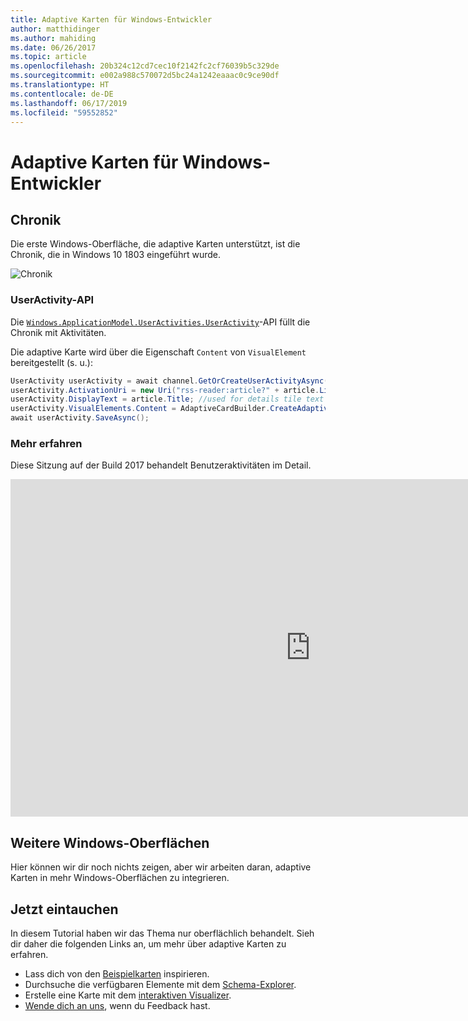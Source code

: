 ```yaml
---
title: Adaptive Karten für Windows-Entwickler
author: matthidinger
ms.author: mahiding
ms.date: 06/26/2017
ms.topic: article
ms.openlocfilehash: 20b324c12cd7cec10f2142fc2cf76039b5c329de
ms.sourcegitcommit: e002a988c570072d5bc24a1242eaaac0c9ce90df
ms.translationtype: HT
ms.contentlocale: de-DE
ms.lasthandoff: 06/17/2019
ms.locfileid: "59552852"
---
```

# <a name="adaptive-cards-for-windows-developers"></a>Adaptive Karten für Windows-Entwickler



## <a name="timeline"></a>Chronik

Die erste Windows-Oberfläche, die adaptive Karten unterstützt, ist die Chronik, die in Windows 10 1803 eingeführt wurde. 

![Chronik](media/windows/timeline.png)

### <a name="useractivity-api"></a>UserActivity-API

Die [`Windows.ApplicationModel.UserActivities.UserActivity`](https://docs.microsoft.com/en-us/uwp/api/windows.applicationmodel.useractivities.useractivity)-API füllt die Chronik mit Aktivitäten.

Die adaptive Karte wird über die Eigenschaft `Content` von `VisualElement` bereitgestellt (s. u.):

```csharp
UserActivity userActivity = await channel.GetOrCreateUserActivityAsync(activityId, new HostName("contoso.com"));
userActivity.ActivationUri = new Uri("rss-reader:article?" + article.Link);
userActivity.DisplayText = article.Title; //used for details tile text
userActivity.VisualElements.Content = AdaptiveCardBuilder.CreateAdaptiveCardFromJson(jsonString);
await userActivity.SaveAsync();
```

### <a name="learn-more"></a>Mehr erfahren

Diese Sitzung auf der Build 2017 behandelt Benutzeraktivitäten im Detail.

<iframe src="https://channel9.msdn.com/Events/Build/2017/B8108/player" width="960" height="540" allowFullScreen frameBorder="0"></iframe>

## <a name="other-windows-surfaces"></a>Weitere Windows-Oberflächen
Hier können wir dir noch nichts zeigen, aber wir arbeiten daran, adaptive Karten in mehr Windows-Oberflächen zu integrieren.

## <a name="dive-in"></a>Jetzt eintauchen

In diesem Tutorial haben wir das Thema nur oberflächlich behandelt. Sieh dir daher die folgenden Links an, um mehr über adaptive Karten zu erfahren.

* Lass dich von den [Beispielkarten](http://adaptivecards.io/samples/) inspirieren.
* Durchsuche die verfügbaren Elemente mit dem [Schema-Explorer](http://adaptivecards.io/explorer).
* Erstelle eine Karte mit dem [interaktiven Visualizer](http://adaptivecards.io/visualizer/index.html?hostApp=Skype).
* [Wende dich an uns](http://adaptivecards.io/connect), wenn du Feedback hast.
